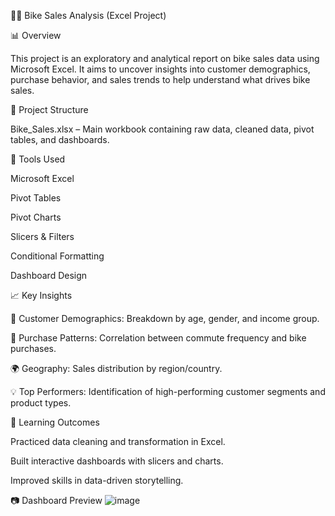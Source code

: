 🚴‍♂️ Bike Sales Analysis (Excel Project)

📊 Overview

This project is an exploratory and analytical report on bike sales data using Microsoft Excel. It aims to uncover insights into customer demographics, purchase behavior, and sales trends to help understand what drives bike sales.


📁 Project Structure

Bike_Sales.xlsx – Main workbook containing raw data, cleaned data, pivot tables, and dashboards.


🧰 Tools Used

Microsoft Excel

Pivot Tables

Pivot Charts

Slicers & Filters

Conditional Formatting

Dashboard Design


📈 Key Insights

🚻 Customer Demographics: Breakdown by age, gender, and income group.

🛒 Purchase Patterns: Correlation between commute frequency and bike purchases.

🌍 Geography: Sales distribution by region/country.

💡 Top Performers: Identification of high-performing customer segments and product types.


📌 Learning Outcomes

Practiced data cleaning and transformation in Excel.

Built interactive dashboards with slicers and charts.

Improved skills in data-driven storytelling.


📷 Dashboard Preview
![image](https://github.com/user-attachments/assets/ca7a93e4-799f-46af-9871-f00ef28254f4)
